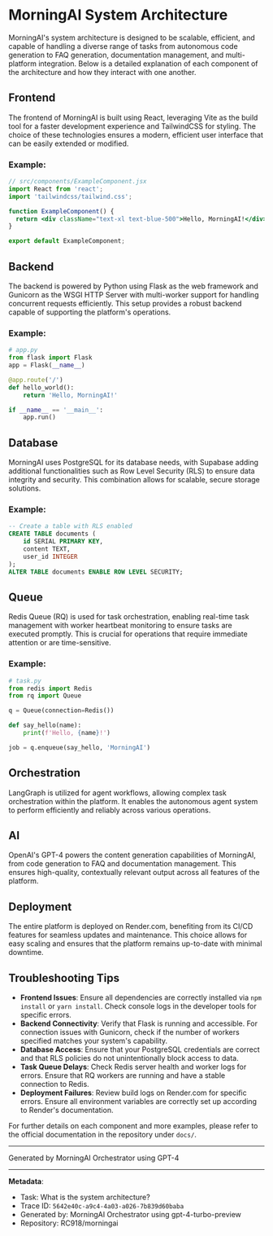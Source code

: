 # MorningAI System Architecture

MorningAI's system architecture is designed to be scalable, efficient, and capable of handling a diverse range of tasks from autonomous code generation to FAQ generation, documentation management, and multi-platform integration. Below is a detailed explanation of each component of the architecture and how they interact with one another.

## Frontend

The frontend of MorningAI is built using React, leveraging Vite as the build tool for a faster development experience and TailwindCSS for styling. The choice of these technologies ensures a modern, efficient user interface that can be easily extended or modified.

### Example:
```jsx
// src/components/ExampleComponent.jsx
import React from 'react';
import 'tailwindcss/tailwind.css';

function ExampleComponent() {
  return <div className="text-xl text-blue-500">Hello, MorningAI!</div>;
}

export default ExampleComponent;
```

## Backend

The backend is powered by Python using Flask as the web framework and Gunicorn as the WSGI HTTP Server with multi-worker support for handling concurrent requests efficiently. This setup provides a robust backend capable of supporting the platform's operations.

### Example:
```python
# app.py
from flask import Flask
app = Flask(__name__)

@app.route('/')
def hello_world():
    return 'Hello, MorningAI!'

if __name__ == '__main__':
    app.run()
```

## Database

MorningAI uses PostgreSQL for its database needs, with Supabase adding additional functionalities such as Row Level Security (RLS) to ensure data integrity and security. This combination allows for scalable, secure storage solutions.

### Example:
```sql
-- Create a table with RLS enabled
CREATE TABLE documents (
    id SERIAL PRIMARY KEY,
    content TEXT,
    user_id INTEGER
);
ALTER TABLE documents ENABLE ROW LEVEL SECURITY;
```

## Queue

Redis Queue (RQ) is used for task orchestration, enabling real-time task management with worker heartbeat monitoring to ensure tasks are executed promptly. This is crucial for operations that require immediate attention or are time-sensitive.

### Example:
```python
# task.py
from redis import Redis
from rq import Queue

q = Queue(connection=Redis())

def say_hello(name):
    print(f'Hello, {name}!')

job = q.enqueue(say_hello, 'MorningAI')
```

## Orchestration

LangGraph is utilized for agent workflows, allowing complex task orchestration within the platform. It enables the autonomous agent system to perform efficiently and reliably across various operations.

## AI

OpenAI's GPT-4 powers the content generation capabilities of MorningAI, from code generation to FAQ and documentation management. This ensures high-quality, contextually relevant output across all features of the platform.

## Deployment

The entire platform is deployed on Render.com, benefiting from its CI/CD features for seamless updates and maintenance. This choice allows for easy scaling and ensures that the platform remains up-to-date with minimal downtime.

## Troubleshooting Tips

- **Frontend Issues**: Ensure all dependencies are correctly installed via `npm install` or `yarn install`. Check console logs in the developer tools for specific errors.
- **Backend Connectivity**: Verify that Flask is running and accessible. For connection issues with Gunicorn, check if the number of workers specified matches your system's capability.
- **Database Access**: Ensure that your PostgreSQL credentials are correct and that RLS policies do not unintentionally block access to data.
- **Task Queue Delays**: Check Redis server health and worker logs for errors. Ensure that RQ workers are running and have a stable connection to Redis.
- **Deployment Failures**: Review build logs on Render.com for specific errors. Ensure all environment variables are correctly set up according to Render's documentation.

For further details on each component and more examples, please refer to the official documentation in the repository under `docs/`.

---
Generated by MorningAI Orchestrator using GPT-4

---

**Metadata**:
- Task: What is the system architecture?
- Trace ID: `5642e40c-a9c4-4a03-a026-7b839d60baba`
- Generated by: MorningAI Orchestrator using gpt-4-turbo-preview
- Repository: RC918/morningai
